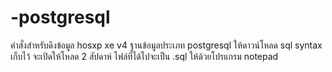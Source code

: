 # -postgresql
คำสั่งสำหรับดึงข้อมูล hosxp xe v4 ฐานข้อมูลประเภท postgresql 
ให้ดาวน์โหลด sql syntax เก็บไว้
จะเปิดให้โหลด 2 สัปดาห์
ไฟล์ที่ได้ไปจะเป็น .sql ให้ด้วยโปรแกรม notepad 
